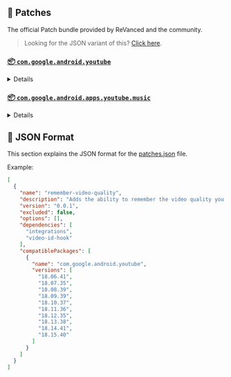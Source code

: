 ## 🧩 Patches

The official Patch bundle provided by ReVanced and the community.

> Looking for the JSON variant of this? [Click here](patches.json).

### [📦 `com.google.android.youtube`](https://play.google.com/store/apps/details?id=com.google.android.youtube)
<details>

| 💊 Patch | 📜 Description | 🏹 Target Version |
|:--------:|:--------------:|:-----------------:|
| `bypass-ambient-mode-restrictions` | Bypass ambient mode restrictions in battery saver mode. | 18.16.37 |
| `change-homepage` | Change home page to subscription feed. | 18.16.37 |
| `client-spoof` | Spoofs a patched client to allow playback. | 18.16.37 |
| `custom-branding-icon-afn-blue` | Changes the YouTube launcher icon (Afn / Blue). | 18.16.37 |
| `custom-branding-icon-afn-red` | Changes the YouTube launcher icon (Afn / Red). | 18.16.37 |
| `custom-branding-icon-mmt` | Changes the YouTube launcher icon (MMT). | 18.16.37 |
| `custom-branding-icon-revancify` | Changes the YouTube launcher icon (Revancify). | 18.16.37 |
| `custom-branding-name` | Changes the YouTube launcher name to your choice (defaults to ReVanced Extended). | 18.16.37 |
| `custom-seekbar-color` | Change seekbar color. | 18.16.37 |
| `custom-video-speed` | Adds more video speed options. | 18.16.37 |
| `default-video-quality` | Adds ability to set default video quality settings. | 18.16.37 |
| `default-video-speed` | Adds ability to set default video speed settings. | 18.16.37 |
| `disable-haptic-feedback` | Disable haptic feedback when swiping. | 18.16.37 |
| `disable-landscape-mode` | Disable landscape mode when entering fullscreen. | 18.16.37 |
| `disable-quic-protocol` | Disable CronetEngine's QUIC protocol. | 18.16.37 |
| `disable-startup-shorts-player` | Disables playing YouTube Shorts when launching YouTube. | 18.16.37 |
| `enable-external-browser` | Open url outside the app in an external browser. | 18.16.37 |
| `enable-minimized-playback` | Enables minimized and background playback. | 18.16.37 |
| `enable-old-layout` | Spoof the YouTube client version to use the old layout. | 18.16.37 |
| `enable-old-quality-layout` | Enables the original quality flyout menu. | 18.16.37 |
| `enable-open-links-directly` | Skips over redirection URLs to external links. | 18.16.37 |
| `enable-seekbar-tapping` | Enables tap-to-seek on the seekbar of the video player. | 18.16.37 |
| `enable-tablet-miniplayer` | Enables the tablet mini player layout. | 18.16.37 |
| `enable-tablet-navigation-bar` | Enables the tablet navigation bar. | 18.16.37 |
| `enable-timestamps-speed` | Add the current video speed in brackets next to the current time. | 18.16.37 |
| `enable-wide-searchbar` | Replaces the search icon with a wide search bar. This will hide the YouTube logo when active. | 18.16.37 |
| `force-hide-player-button-background` | Force removes the background from the video player buttons. | 18.16.37 |
| `force-premium-heading` | Forces premium heading on the home screen. | 18.16.37 |
| `force-vp9-codec` | Forces the VP9 codec for videos. | 18.16.37 |
| `header-switch` | Add switch to change header. | 18.16.37 |
| `hide-account-menu` | Hide account menu elements. | 18.16.37 |
| `hide-auto-captions` | Hide captions from being automatically enabled. | 18.16.37 |
| `hide-auto-player-popup-panels` | Hide automatic popup panels (playlist or live chat) on video player. | 18.16.37 |
| `hide-autoplay-button` | Hides the autoplay button in the video player. | 18.16.37 |
| `hide-autoplay-preview` | Hides the autoplay preview container in the fullscreen. | 18.16.37 |
| `hide-button-container` | Adds the options to hide action buttons under a video. | 18.16.37 |
| `hide-captions-button` | Hides the captions button in the video player. | 18.16.37 |
| `hide-cast-button` | Hides the cast button in the video player. | 18.16.37 |
| `hide-category-bar` | Hide the category bar at the top of the feed and at the top of related videos. | 18.16.37 |
| `hide-channel-avatar-section` | Hides the channel avatar section of the subscription feed. | 18.16.37 |
| `hide-channel-watermark` | Hides creator's watermarks on videos. | 18.16.37 |
| `hide-collapse-button` | Hides the collapse button in the video player. | 18.16.37 |
| `hide-comment-component` | Adds options to hide comment component under a video. | 18.16.37 |
| `hide-create-button` | Hides the create button in the navigation bar. | 18.16.37 |
| `hide-crowdfunding-box` | Hides the crowdfunding box between the player and video description. | 18.16.37 |
| `hide-double-tap-overlay-filter` | Remove the double tap dark filter layer. | 18.16.37 |
| `hide-email-address` | Hides the email address(handle) in the account switcher. | 18.16.37 |
| `hide-endscreen-cards` | Hides the suggested video cards at the end of a video in fullscreen. | 18.16.37 |
| `hide-endscreen-overlay` | Hide endscreen overlay on swipe controls. | 18.16.37 |
| `hide-filmstrip-overlay` | Hide flimstrip overlay on swipe controls. | 18.16.37 |
| `hide-floating-microphone` | Hide the floating microphone button above the keyboard. | 18.16.37 |
| `hide-flyout-panel` | Adds options to hide player settings flyout panel. | 18.16.37 |
| `hide-fullscreen-panels` | Hides video description and comments panel in fullscreen view. | 18.16.37 |
| `hide-general-ads` | Removes general ads. | 18.16.37 |
| `hide-home-button` | Hides the home button in the navigation bar. | 18.16.37 |
| `hide-info-cards` | Hides info-cards in videos. | 18.16.37 |
| `hide-mix-playlists` | Removes mix playlists from home feed and video player. | 18.16.37 |
| `hide-music-button` | Hides the YouTube Music button in the video player. | 18.16.37 |
| `hide-pip-notification` | Disable pip notification when you first launch pip mode. | 18.16.37 |
| `hide-player-button-background` | Hide player button background. | 18.16.37 |
| `hide-player-overlay-filter` | Remove the dark filter layer from the player's background. | 18.16.37 |
| `hide-previous-next-button` | Hides the previous and next button in the player controller. | 18.16.37 |
| `hide-quick-actions` | Adds the options to hide quick actions components in the fullscreen. | 18.16.37 |
| `hide-search-terms` | Hide trending searches and search history in the search bar. | 18.16.37 |
| `hide-seekbar` | Hides the seekbar. | 18.16.37 |
| `hide-shorts-button` | Hides the shorts button in the navigation bar. | 18.16.37 |
| `hide-shorts-component` | Hides other Shorts components. | 18.16.37 |
| `hide-shorts-navbar` | Hide navigation bar when playing shorts. | 18.16.37 |
| `hide-snackbar` | Hides the snackbar action popup. | 18.16.37 |
| `hide-stories` | Hides YouTube Stories shelf on the feed. | 18.16.37 |
| `hide-subscriptions-button` | Hides the subscriptions button in the navigation bar. | 18.16.37 |
| `hide-suggested-actions` | Hide the suggested actions bar inside the player. | 18.16.37 |
| `hide-time-stamp` | Hides timestamp in video player. | 18.16.37 |
| `hide-tooltip-content` | Hides the tooltip box that appears on first install. | 18.16.37 |
| `hide-video-ads` | Removes ads in the video player. | 18.16.37 |
| `layout-switch` | Tricks the dpi to use some tablet/phone layouts. | 18.16.37 |
| `materialyou` | Enables MaterialYou theme for Android 12+ | 18.16.37 |
| `microg-support` | Allows ReVanced to run without root and under a different package name with MicroG. | 18.16.37 |
| `optimize-resource` | Removes duplicate resources from YouTube. | 18.16.37 |
| `overlay-buttons` | Add overlay buttons for ReVanced Extended. | 18.16.37 |
| `patch-options` | Create an options.toml file. | all |
| `protobuf-spoof` | Spoofs the protobuf to prevent playback issues. | 18.16.37 |
| `return-youtube-dislike` | Shows the dislike count of videos using the Return YouTube Dislike API. | 18.16.37 |
| `sponsorblock` | Integrates SponsorBlock which allows skipping video segments such as sponsored content. | 18.16.37 |
| `swipe-controls` | Adds volume and brightness swipe controls. | 18.16.37 |
| `switch-create-notification` | Switching the create button and notification button. | 18.16.37 |
| `theme` | Applies a custom theme (default: amoled). | 18.16.37 |
| `translations` | Add Crowdin translations for YouTube. | 18.16.37 |
</details>

### [📦 `com.google.android.apps.youtube.music`](https://play.google.com/store/apps/details?id=com.google.android.apps.youtube.music)
<details>

| 💊 Patch | 📜 Description | 🏹 Target Version |
|:--------:|:--------------:|:-----------------:|
| `amoled` | Applies pure black theme in flyout panels. | all |
| `background-play` | Enables playing music in the background. | all |
| `bitrate-default-value` | Set the audio quality to 'Always High' when you first install the app. | all |
| `certificate-spoof` | Spoofs the YouTube Music certificate for Android Auto. | all |
| `custom-branding-music-afn-blue` | Changes the YouTube Music launcher icon (Afn / Blue). | all |
| `custom-branding-music-afn-red` | Changes the YouTube Music launcher icon (Afn / Red). | all |
| `custom-branding-music-mmt` | Changes the YouTube Music launcher icon to your choice (MMT). | all |
| `custom-branding-music-revancify` | Changes the YouTube Music launcher icon to your choice (Revancify). | all |
| `disable-auto-captions` | Disable forced captions from automatically enabling in video player. | all |
| `enable-black-navbar` | Sets the navigation bar color to black. | all |
| `enable-color-match-player` | Matches the fullscreen player color with the minimized one. | all |
| `enable-compact-dialog` | Enable compact dialog on phone. | all |
| `enable-force-minimized-player` | Permanently keep player minimized even if another track is played. | all |
| `enable-force-shuffle` | Enable force shuffle even if another track is played. | all |
| `enable-landscape-mode` | Enables entry into landscape mode by screen rotation on the phone. | all |
| `enable-opus-codec` | Enable opus codec when playing audio. | all |
| `enable-zen-mode` | Adds a grey tint to the video player to reduce eye strain. | all |
| `exclusive-audio-playback` | Enables the option to play music without video. | all |
| `hide-button-shelf` | Hides the button shelf from homepage and explorer. | all |
| `hide-carousel-shelf` | Hides the carousel shelf from homepage and explorer. | all |
| `hide-category-bar` | Hides the music category bar at the top of the homepage. | all |
| `hide-get-premium` | Removes all "Get Premium" evidences from the avatar menu. | all |
| `hide-music-ads` | Removes ads in the music player. | all |
| `hide-music-cast-button` | Hides the cast button in the video player and header. | all |
| `hide-new-playlist` | Hide the New Playlist button in the Library tab. | all |
| `hide-playlist-card` | Hides the playlist card from homepage. | all |
| `hide-taste-builder` | Removes the "Tell us which artists you like" card from the home screen. | all |
| `hide-upgrade-button` | Remove upgrade tab from pivot bar, hide upgrade banner from homepage. | all |
| `minimized-playback-music` | Enables minimized playback on Kids music. | all |
| `music-microg-support` | Allows ReVanced Music to run without root and under a different package name with MicroG. | all |
| `optimize-resource-music` | Remove unnecessary resources. | all |
| `patch-options` | Create an options.toml file. | all |
| `remember-video-quality` | null | all |
| `share-button-hook` | Replace share button with external download button or sleep timer dialog. | all |
| `spoof-app-version` | Spoof the YouTube Music client version. | all |
| `translations-music` | Add Crowdin translations for YouTube Music. | all |
</details>



## 📝 JSON Format

This section explains the JSON format for the [patches.json](patches.json) file.

Example:

```json
[
  {
    "name": "remember-video-quality",
    "description": "Adds the ability to remember the video quality you chose in the video quality flyout.",
    "version": "0.0.1",
    "excluded": false,
    "options": [],
    "dependencies": [
      "integrations",
      "video-id-hook"
    ],
    "compatiblePackages": [
      {
        "name": "com.google.android.youtube",
        "versions": [
          "18.06.41",
          "18.07.35",
          "18.08.39",
          "18.09.39",
          "18.10.37",
          "18.11.36",
          "18.12.35",
          "18.13.38",
          "18.14.41",
          "18.15.40"
        ]
      }
    ]
  }
]
```